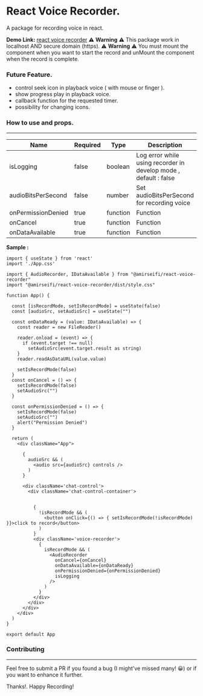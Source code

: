 # React Voice Recorder.

A package for recording voice in react.

**Demo Link:** [react voice recorder](https://react-voice-recorder-website.vercel.app/)
:warning: **Warning** :warning: This package work in localhost AND secure domain (https).
:warning: **Warning** :warning: You must mount the component when you want to start the record and unMount the component when the record is complete.


### Future Feature.

* control seek icon in playback voice  ( with mouse or finger ).
* show progress play in playback voice.
* callback function for the requested timer.
* possibility for changing icons.

### How to use and props.

------------

|  Name | Required | Type |Description |
| ------------ | ------------ | ------------ |  ------------ |
| isLogging  | false | boolean | Log error while using recorder in develop mode , default : false  |
| audioBitsPerSecond  | false  | number | Set audioBitsPerSecond for recording voice  |
| onPermissionDenied  | true  | function  |Function  |
| onCancel  | true  | function  |Function  |
| onDataAvailable  | true  | function  |Function  |


**Sample :**



    import { useState } from 'react'
    import './App.css'
    
    import { AudioRecorder, IDataAvailable } from "@amirseifi/react-voice-recorder"
    import "@amirseifi/react-voice-recorder/dist/style.css"
    
    function App() {
    
      const [isRecordMode, setIsRecordMode] = useState(false)
      const [audioSrc, setAudioSrc] = useState("")
    
      const onDataReady = (value: IDataAvailable) => {
        const reader = new FileReader()
    
        reader.onload = (event) => {
          if (event.target !== null)
            setAudioSrc(event.target.result as string)
        }
        reader.readAsDataURL(value.value)
    
        setIsRecordMode(false)
      }
      const onCancel = () => {
        setIsRecordMode(false)
        setAudioSrc("")
      }
    
      const onPermissionDenied = () => {
        setIsRecordMode(false)
        setAudioSrc("")
        alert("Permission Denied")
      }
    
      return (
        <div className="App">
    
          {
            audioSrc && (
              <audio src={audioSrc} controls />
            )
          }
    
          <div className='chat-control'>
            <div className='chat-control-container'>
    
    
              {
                !isRecordMode && (
                  <button onClick={() => { setIsRecordMode(!isRecordMode) }}>click to record</button>
                )
              }
              <div className='voice-recorder'>
                {
                  isRecordMode && (
                    <AudioRecorder
                      onCancel={onCancel}
                      onDataAvailable={onDataReady}
                      onPermissionDenied={onPermissionDenied}
                      isLogging
                    />
                  )
                }
              </div>
            </div>
          </div>
        </div>
      )
    }
    
    export default App
    

### Contributing

------------


Feel free to submit a PR if you found a bug (I might've missed many! 😀) or if you want to enhance it further.

Thanks!. Happy Recording!
